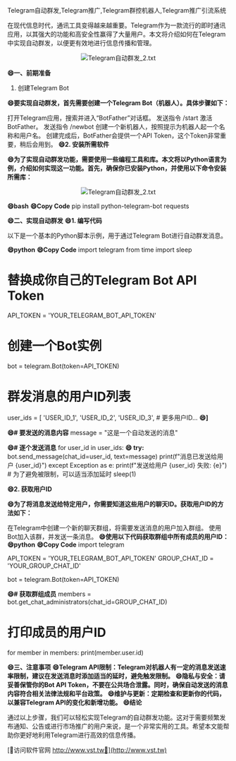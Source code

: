 Telegram自动群发,Telegram推广,Telegram群控机器人,Telegram推广引流系统

在现代信息时代，通讯工具变得越来越重要。Telegram作为一款流行的即时通讯应用，以其强大的功能和高安全性赢得了大量用户。本文将介绍如何在Telegram中实现自动群发，以便更有效地进行信息传播和管理。

 <center><img src="https://vst.tw/MP4/tuiguang/png/4.png" alt="Telegram自动群发_2.txt"></center>

**😄一、前期准备**
1. 创建Telegram Bot

**😄要实现自动群发，首先需要创建一个Telegram Bot（机器人）。具体步骤如下：**

打开Telegram应用，搜索并进入“BotFather”对话框。
发送指令 /start 激活BotFather。
发送指令 /newbot 创建一个新机器人，按照提示为机器人起一个名称和用户名。
创建完成后，BotFather会提供一个API Token，这个Token非常重要，稍后会用到。
**😄2. 安装所需软件**

**😄为了实现自动群发功能，需要使用一些编程工具和库。本文将以Python语言为例，介绍如何实现这一功能。首先，确保你已安装Python，并使用以下命令安装所需库：**

 <center><img src="https://vst.tw/MP4/tuiguang/png/0.png" alt="Telegram自动群发_2.txt"></center>

**😄bash**
**😄Copy Code**
pip install python-telegram-bot requests

**😄二、实现自动群发**
**😄1. 编写代码**

以下是一个基本的Python脚本示例，用于通过Telegram Bot进行自动群发消息。

**😄python**
**😄Copy Code**
import telegram
from time import sleep

# 替换成你自己的Telegram Bot API Token
API_TOKEN = 'YOUR_TELEGRAM_BOT_API_TOKEN'

# 创建一个Bot实例
bot = telegram.Bot(token=API_TOKEN)

# 群发消息的用户ID列表
user_ids = [
    'USER_ID_1',
    'USER_ID_2',
    'USER_ID_3',
    # 更多用户ID...
**😄]**

**😄# 要发送的消息内容**
message = "这是一个自动发送的消息"

**😄# 逐个发送消息**
for user_id in user_ids:
**😄    try:**
        bot.send_message(chat_id=user_id, text=message)
        print(f"消息已发送给用户 {user_id}")
    except Exception as e:
        print(f"发送给用户 {user_id} 失败: {e}")
    # 为了避免被限制，可以适当添加延时
    sleep(1)

**😄2. 获取用户ID**

**😄为了将消息发送给特定用户，你需要知道这些用户的聊天ID。获取用户ID的方法如下：**

在Telegram中创建一个新的聊天群组，将需要发送消息的用户加入群组。
使用Bot加入该群，并发送一条消息。
**😄使用以下代码获取群组中所有成员的用户ID：**
**😄python**
**😄Copy Code**
import telegram

API_TOKEN = 'YOUR_TELEGRAM_BOT_API_TOKEN'
GROUP_CHAT_ID = 'YOUR_GROUP_CHAT_ID'

bot = telegram.Bot(token=API_TOKEN)

**😄# 获取群组成员**
members = bot.get_chat_administrators(chat_id=GROUP_CHAT_ID)

# 打印成员的用户ID
for member in members:
    print(member.user.id)

**😄三、注意事项**
**😄Telegram API限制：Telegram对机器人有一定的消息发送速率限制，建议在发送消息时添加适当的延时，避免触发限制。**
**😄隐私与安全：请妥善保管你的Bot API Token，不要在公共场合泄露。同时，确保自动发送的消息内容符合相关法律法规和平台政策。**
**😄维护与更新：定期检查和更新你的代码，以兼容Telegram API的变化和新增功能。**
**😄结论**

通过以上步骤，我们可以轻松实现Telegram的自动群发功能。这对于需要频繁发布通知、公告或进行市场推广的用户来说，是一个非常实用的工具。希望本文能帮助你更好地利用Telegram进行高效的信息传播。


[👻访问软件官网 http://www.vst.tw👻](http://www.vst.tw)
